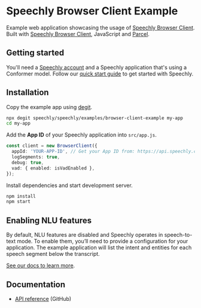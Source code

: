 # Speechly Browser Client Example

Example web application showcasing the usage of [Speechly Browser Client](https://github.com/speechly/speechly/tree/main/libraries/browser-client). Built with [Speechly Browser Client](https://github.com/speechly/speechly/tree/main/libraries/browser-client), JavaScript and [Parcel](https://parceljs.org/).

## Getting started

You'll need a [Speechly account](https://api.speechly.com/dashboard/) and a Speechly application that's using a Conformer model. Follow our [quick start guide](https://docs.speechly.com/basics/getting-started) to get started with Speechly.

## Installation

Copy the example app using [degit](https://github.com/Rich-Harris/degit).

```bash
npx degit speechly/speechly/examples/browser-client-example my-app
cd my-app
```

Add the **App ID** of your Speechly application into `src/app.js`.

```ts
const client = new BrowserClient({
  appId: 'YOUR-APP-ID', // Get your App ID from: https://api.speechly.com/dashboard/
  logSegments: true,
  debug: true,
  vad: { enabled: isVadEnabled },
});
```

Install dependencies and start development server.

```bash
npm install
npm start
```

## Enabling NLU features

By default, NLU features are disabled and Speechly operates in speech-to-text mode. To enable them, you’ll need to provide a configuration for your application. The example application will list the intent and entities for each speech segment below the transcript.

[See our docs to learn more](https://docs.speechly.com/features/intents-entities).

## Documentation

- [API reference](https://github.com/speechly/speechly/blob/main/libraries/browser-client/docs/classes/client.BrowserClient.md) (GitHub)
